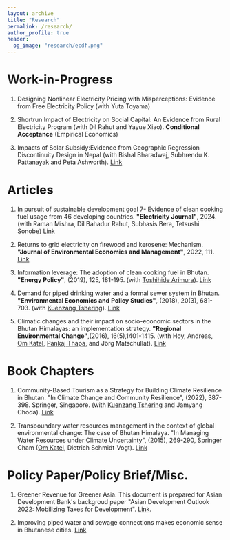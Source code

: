 ```yaml
---
layout: archive
title: "Research"
permalink: /research/
author_profile: true
header:
  og_image: "research/ecdf.png"
---
```


Work-in-Progress
================
1.  Designing Nonlinear Electricity Pricing with Misperceptions: Evidence from Free Electricity Policy (with Yuta Toyama)

1. Shortrun Impact of Electricity on Social Capital: An Evidence from Rural Electricity Program (with Dil Rahut and Yayue Xiao). **Conditional Acceptance** (Empirical Economics)

1. Impacts of Solar Subsidy:Evidence from Geographic Regression Discontinuity Design in Nepal (with Bishal Bharadwaj, Subhrendu K. Pattanayak and Peta Ashworth). [Link](https://papers.ssrn.com/sol3/papers.cfm?abstract_id=3916331)




Articles
==========
1. In pursuit of sustainable development goal 7- Evidence of clean cooking fuel usage from 46 developing countries. **"Electricity Journal"**, 2024. (with Raman Mishra, Dil Bahadur Rahut, Subhasis Bera, Tetsushi Sonobe) [Link](https://www.sciencedirect.com/science/article/pii/S1040619024000435?via%3Dihub)

1. Returns to grid electricity on firewood and kerosene: Mechanism. **"Journal of Environmental Economics and Management"**, 2022, 111. [Link](https://doi.org/10.1016/j.jeem.2021.102606)

1. Information leverage: The adoption of clean cooking fuel in Bhutan. **"Energy Policy"**, (2019), 125, 181-195. (with [Toshihide Arimura](http://www.f.waseda.jp/arimura/en/publications.html)). [Link](https://doi.org/10.1016/j.enpol.2018.10.054)

1. Demand for piped drinking water and a formal sewer system in Bhutan. **"Environmental Economics and Policy Studies"**, (2018), 20(3), 681-703. (with [Kuenzang Tshering](https://www.ecu.edu.au/schools/science/research-students/profiles/postgraduate-research-students/mr-kuenzang-tshering?fbclid=IwAR3d391BKKh0LOujo23xds6pthqdrrQjQxaWhzRhkBaT-11Ml77UDUMpDwo)). [Link](https://doi.org/10.1007/s10018-018-0211-3)

1. Climatic changes and their impact on socio-economic sectors in the Bhutan Himalayas: an implementation strategy. **"Regional Environmental Change"**,(2016), 16(5),1401-1415. (with Hoy, Andreas, [Om Katel](https://scholar.google.com/citations?hl=en&user=7VKGhoAAAAAJ&view_op=list_works&alert_preview_top_rm=2&sortby=pubdate), [Pankaj Thapa](https://orcid.org/0000-0002-3890-6698), and Jörg Matschullat). [Link](https://link.springer.com/article/10.1007%2Fs10113-015-0868-0)


Book Chapters
=============

1. Community-Based Tourism as a Strategy for Building Climate Resilience in Bhutan. "In Climate Change and Community Resilience", (2022), 387-398. Springer, Singapore. (with [Kuenzang Tshering](https://www.ecu.edu.au/schools/science/research-students/profiles/postgraduate-research-students/mr-kuenzang-tshering?fbclid=IwAR3d391BKKh0LOujo23xds6pthqdrrQjQxaWhzRhkBaT-11Ml77UDUMpDwo) and Jamyang Choda). [Link](https://scholar.google.com/scholar?hl=en&as_sdt=0%2C5&q=Community-Based+Tourism+as+a+Strategy+for+Building+Climate+Resilience+in+Bhutan&btnG=)

1. Transboundary water resources management in the context of global environmental change: The case of Bhutan Himalaya. "In Managing Water Resources under Climate Uncertainty", (2015), 269-290, Springer Cham ([Om Katel](https://scholar.google.com/citations?hl=en&user=7VKGhoAAAAAJ&view_op=list_works&alert_preview_top_rm=2&sortby=pubdate), Dietrich Schmidt-Vogt). [Link](https://link.springer.com/chapter/10.1007/978-3-319-10467-6_13)



Policy Paper/Policy Brief/Misc.
=======================
1. Greener Revenue for Greener Asia. This document is prepared for Asian Development Bank's backgroud paper "Asian Development Outlook 2022: Mobilizing Taxes for Development". [Link](https://www.adb.org/sites/default/files/institutional-document/782851/ado2022bp-green-revenues-greener-asia.pdf). 

1. Improving piped water and sewage connections makes economic sense in Bhutanese cities. [Link](http://www.sandeeonline.org/uploads/documents/abstract/1060_ABS_PB_90-15.pdf)




